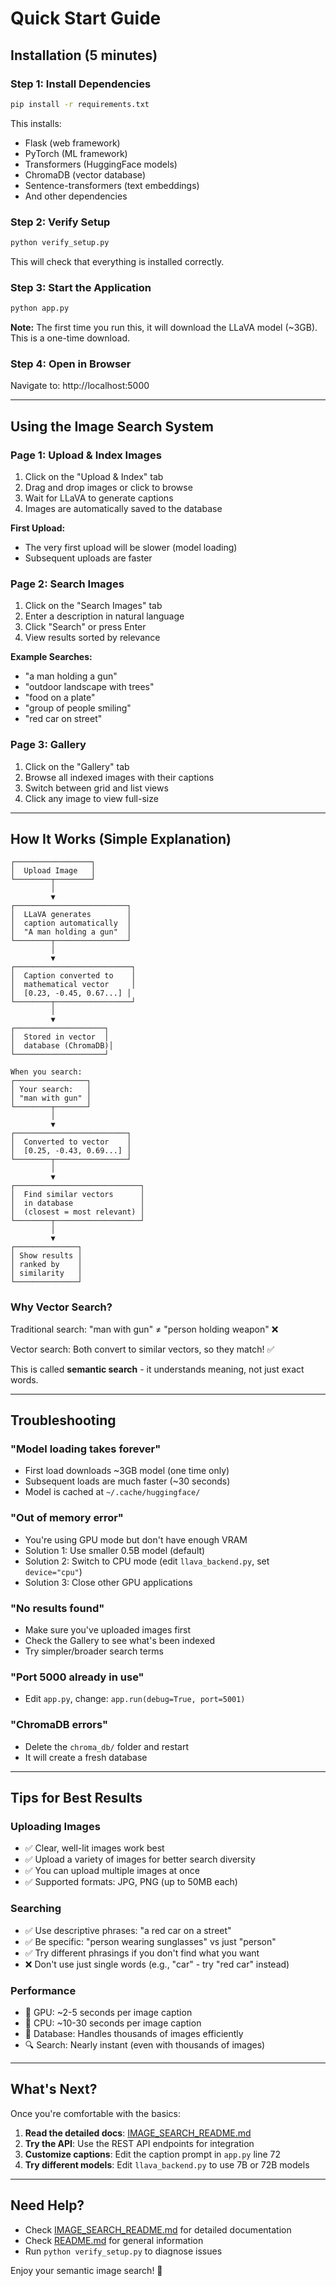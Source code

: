 # Quick Start Guide

## Installation (5 minutes)

### Step 1: Install Dependencies
```bash
pip install -r requirements.txt
```

This installs:
- Flask (web framework)
- PyTorch (ML framework)
- Transformers (HuggingFace models)
- ChromaDB (vector database)
- Sentence-transformers (text embeddings)
- And other dependencies

### Step 2: Verify Setup
```bash
python verify_setup.py
```

This will check that everything is installed correctly.

### Step 3: Start the Application
```bash
python app.py
```

**Note:** The first time you run this, it will download the LLaVA model (~3GB). This is a one-time download.

### Step 4: Open in Browser
Navigate to: http://localhost:5000

---

## Using the Image Search System

### Page 1: Upload & Index Images

1. Click on the "Upload & Index" tab
2. Drag and drop images or click to browse
3. Wait for LLaVA to generate captions
4. Images are automatically saved to the database

**First Upload:**
- The very first upload will be slower (model loading)
- Subsequent uploads are faster

### Page 2: Search Images

1. Click on the "Search Images" tab
2. Enter a description in natural language
3. Click "Search" or press Enter
4. View results sorted by relevance

**Example Searches:**
- "a man holding a gun"
- "outdoor landscape with trees"
- "food on a plate"
- "group of people smiling"
- "red car on street"

### Page 3: Gallery

1. Click on the "Gallery" tab
2. Browse all indexed images with their captions
3. Switch between grid and list views
4. Click any image to view full-size

---

## How It Works (Simple Explanation)

```
┌─────────────────┐
│  Upload Image   │
└────────┬────────┘
         │
         ▼
┌─────────────────────────┐
│  LLaVA generates        │
│  caption automatically  │
│  "A man holding a gun"  │
└────────┬────────────────┘
         │
         ▼
┌──────────────────────────┐
│  Caption converted to    │
│  mathematical vector     │
│  [0.23, -0.45, 0.67...] │
└────────┬─────────────────┘
         │
         ▼
┌────────────────────┐
│  Stored in vector  │
│  database (ChromaDB)│
└────────────────────┘

When you search:
┌────────────────┐
│ Your search:   │
│ "man with gun" │
└────────┬───────┘
         │
         ▼
┌─────────────────────────┐
│  Converted to vector    │
│  [0.25, -0.43, 0.69...] │
└────────┬────────────────┘
         │
         ▼
┌────────────────────────────┐
│  Find similar vectors      │
│  in database               │
│  (closest = most relevant) │
└────────┬───────────────────┘
         │
         ▼
┌──────────────┐
│ Show results │
│ ranked by    │
│ similarity   │
└──────────────┘
```

### Why Vector Search?

Traditional search: "man with gun" ≠ "person holding weapon" ❌

Vector search: Both convert to similar vectors, so they match! ✅

This is called **semantic search** - it understands meaning, not just exact words.

---

## Troubleshooting

### "Model loading takes forever"
- First load downloads ~3GB model (one time only)
- Subsequent loads are much faster (~30 seconds)
- Model is cached at `~/.cache/huggingface/`

### "Out of memory error"
- You're using GPU mode but don't have enough VRAM
- Solution 1: Use smaller 0.5B model (default)
- Solution 2: Switch to CPU mode (edit `llava_backend.py`, set `device="cpu"`)
- Solution 3: Close other GPU applications

### "No results found"
- Make sure you've uploaded images first
- Check the Gallery to see what's been indexed
- Try simpler/broader search terms

### "Port 5000 already in use"
- Edit `app.py`, change: `app.run(debug=True, port=5001)`

### "ChromaDB errors"
- Delete the `chroma_db/` folder and restart
- It will create a fresh database

---

## Tips for Best Results

### Uploading Images
- ✅ Clear, well-lit images work best
- ✅ Upload a variety of images for better search diversity
- ✅ You can upload multiple images at once
- ✅ Supported formats: JPG, PNG (up to 50MB each)

### Searching
- ✅ Use descriptive phrases: "a red car on a street"
- ✅ Be specific: "person wearing sunglasses" vs just "person"
- ✅ Try different phrasings if you don't find what you want
- ❌ Don't use just single words (e.g., "car" - try "red car" instead)

### Performance
- 🚀 GPU: ~2-5 seconds per image caption
- 🐌 CPU: ~10-30 seconds per image caption
- 💾 Database: Handles thousands of images efficiently
- 🔍 Search: Nearly instant (even with thousands of images)

---

## What's Next?

Once you're comfortable with the basics:

1. **Read the detailed docs**: [IMAGE_SEARCH_README.md](IMAGE_SEARCH_README.md)
2. **Try the API**: Use the REST API endpoints for integration
3. **Customize captions**: Edit the caption prompt in `app.py` line 72
4. **Try different models**: Edit `llava_backend.py` to use 7B or 72B models

---

## Need Help?

- Check [IMAGE_SEARCH_README.md](IMAGE_SEARCH_README.md) for detailed documentation
- Check [README.md](README.md) for general information
- Run `python verify_setup.py` to diagnose issues

Enjoy your semantic image search! 🎉

